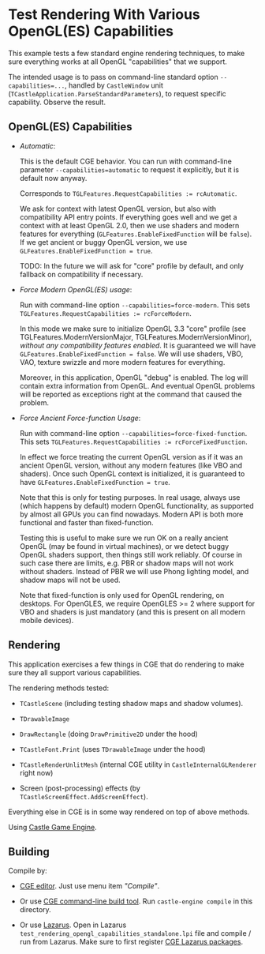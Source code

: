 # Test Rendering With Various OpenGL(ES) Capabilities

This example tests a few standard engine rendering techniques, to make sure everything works at all OpenGL "capabilities" that we support.

The intended usage is to pass on command-line standard option `--capabilities=...`, handled by `CastleWindow` unit (`TCastleApplication.ParseStandardParameters`), to request specific capability. Observe the result.

## OpenGL(ES) Capabilities

- _Automatic_:

    This is the default CGE behavior. You can run with command-line parameter `--capabilities=automatic` to request it explicitly, but it is default now anyway.

    Corresponds to `TGLFeatures.RequestCapabilities := rcAutomatic`.

    We ask for context with latest OpenGL version, but also with compatibility API entry points. If everything goes well and we get a context with at least OpenGL 2.0, then we use shaders and modern features for everything (`GLFeatures.EnableFixedFunction` will be `false`). If we get ancient or buggy OpenGL version, we use `GLFeatures.EnableFixedFunction = true`.

    TODO: In the future we will ask for "core" profile by default, and only fallback on compatibility if necessary.

- _Force Modern OpenGL(ES) usage_:

    Run with command-line option `--capabilities=force-modern`. This sets `TGLFeatures.RequestCapabilities := rcForceModern`.

    In this mode we make sure to initialize OpenGL 3.3 "core" profile (see TGLFeatures.ModernVersionMajor, TGLFeatures.ModernVersionMinor), _without any compatibility features enabled_. It is guaranteed we will have `GLFeatures.EnableFixedFunction = false`. We will use shaders, VBO, VAO, texture swizzle and more modern features for everything.

    Moreover, in this application, OpenGL "debug" is enabled. The log will contain extra information from OpenGL. And eventual OpenGL problems will be reported as exceptions right at the command that caused the problem.

- _Force Ancient Force-function Usage_:

    Run with command-line option `--capabilities=force-fixed-function`. This sets `TGLFeatures.RequestCapabilities := rcForceFixedFunction`.

    In effect we force treating the current OpenGL version as if it was an ancient OpenGL version, without any modern features (like VBO and shaders). Once such OpenGL context is initialized, it is guaranteed to have `GLFeatures.EnableFixedFunction = true`.

    Note that this is only for testing purposes. In real usage, always use (which happens by default) modern OpenGL functionality, as supported by almost all GPUs you can find nowadays. Modern API is both more functional and faster than fixed-function.

    Testing this is useful to make sure we run OK on a really ancient OpenGL (may be found in virtual machines), or we detect buggy OpenGL shaders support, then things still work reliably. Of course in such case there are limits, e.g. PBR or shadow maps will not work without shaders. Instead of PBR we will use Phong lighting model, and shadow maps will not be used.

    Note that fixed-function is only used for OpenGL rendering, on desktops. For OpenGLES, we require OpenGLES >= 2 where support for VBO and shaders is just mandatory (and this is present on all modern mobile devices).

## Rendering

This application exercises a few things in CGE that do rendering to make sure they all support various capabilities.

The rendering methods tested:

- `TCastleScene` (including testing shadow maps and shadow volumes).

- `TDrawableImage`

- `DrawRectangle` (doing `DrawPrimitive2D` under the hood)

- `TCastleFont.Print` (uses `TDrawableImage` under the hood)

- `TCastleRenderUnlitMesh` (internal CGE utility in `CastleInternalGLRenderer` right now)

- Screen (post-processing) effects (by `TCastleScreenEffect.AddScreenEffect`).

Everything else in CGE is in some way rendered on top of above methods.

Using [Castle Game Engine](https://castle-engine.io/).

## Building

Compile by:

- [CGE editor](https://castle-engine.io/manual_editor.php). Just use menu item _"Compile"_.

- Or use [CGE command-line build tool](https://castle-engine.io/build_tool). Run `castle-engine compile` in this directory.

- Or use [Lazarus](https://www.lazarus-ide.org/). Open in Lazarus `test_rendering_opengl_capabilities_standalone.lpi` file and compile / run from Lazarus. Make sure to first register [CGE Lazarus packages](https://castle-engine.io/documentation.php).
